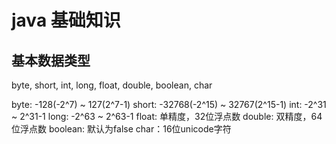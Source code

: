 # java 基础知识

## 基本数据类型

byte, short, int, long, float, double, boolean, char

byte: -128(-2^7) ~ 127(2^7-1)
short: -32768(-2^15) ~ 32767(2^15-1)
int: -2^31 ~ 2^31-1
long: -2^63 ~ 2^63-1
float: 单精度，32位浮点数
double: 双精度，64位浮点数
boolean: 默认为false
char：16位unicode字符
